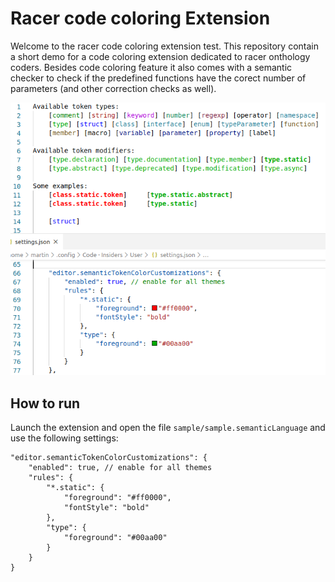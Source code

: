 # Racer code coloring Extension
Welcome to the racer code coloring extension test.
This repository contain a short demo for a code coloring extension
dedicated to racer onthology coders. 
Besides code coloring feature it also comes with a semantic checker to
check if the predefined functions have the corect number of parameters (and other correction
checks as well).

![Screenshot](demo.png)

## How to run

Launch the extension and open the file `sample/sample.semanticLanguage` and use the following settings:

```jsonc
"editor.semanticTokenColorCustomizations": {
	"enabled": true, // enable for all themes
	"rules": {
		"*.static": {
			"foreground": "#ff0000",
			"fontStyle": "bold"
		},
		"type": {
			"foreground": "#00aa00"
		}
	}
}
```
